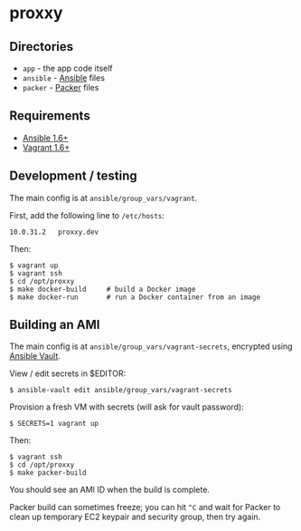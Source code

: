 proxxy
======

Directories
-----------

* `app` - the app code itself
* `ansible` - [Ansible](http://docs.ansible.com/) files
* `packer` - [Packer](http://www.packer.io/) files


Requirements
------------

* [Ansible 1.6+](http://docs.ansible.com/)
* [Vagrant 1.6+](http://www.vagrantup.com/)


Development / testing
---------------------

The main config is at `ansible/group_vars/vagrant`.

First, add the following line to `/etc/hosts`:

    10.0.31.2   proxxy.dev

Then:

    $ vagrant up
    $ vagrant ssh
    $ cd /opt/proxxy
    $ make docker-build     # build a Docker image
    $ make docker-run       # run a Docker container from an image


Building an AMI
---------------

The main config is at `ansible/group_vars/vagrant-secrets`, encrypted using
[Ansible Vault](http://docs.ansible.com/playbooks_vault.html).

View / edit secrets in $EDITOR:

    $ ansible-vault edit ansible/group_vars/vagrant-secrets

Provision a fresh VM with secrets (will ask for vault password):

    $ SECRETS=1 vagrant up

Then:

    $ vagrant ssh
    $ cd /opt/proxxy
    $ make packer-build

You should see an AMI ID when the build is complete.

Packer build can sometimes freeze; you can hit `^C` and wait for Packer to
clean up temporary EC2 keypair and security group, then try again.
